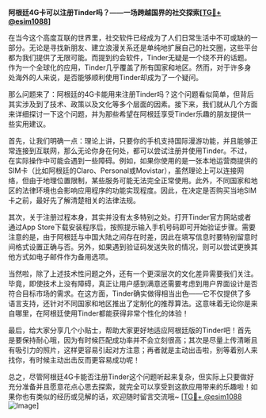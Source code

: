 **阿根廷4G卡可以注册Tinder吗？——一场跨越国界的社交探索[[TG💪+ @esim1088](https://t.me/s/esim1088)]**

在当今这个高度互联的世界里，社交软件已经成为了人们日常生活中不可或缺的一部分。无论是寻找新朋友、建立浪漫关系还是单纯地扩展自己的社交圈，这些平台都为我们提供了无限可能。而提到约会软件，Tinder无疑是一个绕不开的话题。作为一个全球化的应用，Tinder几乎覆盖了所有国家和地区。然而，对于许多身处海外的人来说，是否能够顺利使用Tinder却成为了一个疑问。

那么问题来了：阿根廷的4G卡能用来注册Tinder吗？这个问题看似简单，但背后其实涉及到了技术、政策以及文化等多个层面的因素。接下来，我们就从几个方面来详细探讨一下这个问题，并为那些希望在阿根廷享受Tinder乐趣的朋友提供一些实用建议。

首先，让我们明确一点：理论上讲，只要你的手机支持国际漫游功能，并且能够正常连接到互联网，那么无论你身在何处，都可以尝试注册并使用Tinder。不过，在实际操作中可能会遇到一些障碍。例如，如果你使用的是一张本地运营商提供的SIM卡（比如阿根廷的Claro、Personal或Movistar），虽然理论上可以连接网络，但由于地理位置限制，某些服务可能无法完全正常使用。此外，不同国家和地区的法律环境也会影响应用程序的功能实现程度。因此，在决定是否购买当地SIM卡之前，最好先了解清楚相关的法律法规。

其次，关于注册过程本身，其实并没有太多特别之处。打开Tinder官方网站或者通过App Store下载安装程序后，按照提示输入手机号码即可开始验证步骤。需要注意的是，由于阿根廷与中国大陆之间存在时差，因此在填写信息时要特别留意时间格式设置正确与否。另外，如果遇到验证码发送失败的情况，则可以尝试更换其他方式如电子邮件作为备用选项。

当然啦，除了上述技术性问题之外，还有一个更深层次的文化差异需要我们关注。毕竟，即使技术上没有障碍，真正让用户感到满意还需要考虑到用户界面设计是否符合目标市场的需求。在这方面，Tinder确实做得相当出色——它不仅提供了多语言支持，还针对不同国家和地区推出了定制化的推荐算法。这意味着无论你是来自哪里，在阿根廷使用Tinder都能获得非常个性化的体验！

最后，给大家分享几个小贴士，帮助大家更好地适应阿根廷版的Tinder吧！首先是要保持耐心哦，因为有时候匹配成功率并不会立刻很高；其次是尽量上传清晰且有吸引力的照片，这样更容易引起对方注意；再者就是主动出击啦，别等着别人来找你，有时候主动出击反而更容易成功呢！

总之，尽管阿根廷4G卡能否注册Tinder这个问题听起来复杂，但实际上只要做好充分准备并且愿意花点心思去探索，就完全可以享受到这款应用带来的乐趣啦！如果你也有类似的经历或见解的话，欢迎随时留言交流哦~ [[TG💪+ @esim1088](https://t.me/s/esim1088) ![Image](https://i.postimg.cc/4NQfJmqS/Snipaste-2025-05-13-00-14-12.png)]